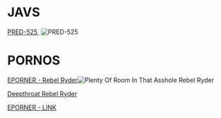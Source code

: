 # JAVS

[PRED-525 ](https://missav.com/dm42/pt/pred-525)
![PRED-525](https://github.com/euelinton/teste/assets/46250107/ec37e14e-cefc-482f-9d8e-c9a14d304638)

# PORNOS 

[EPORNER - Rebel Ryder](https://www.eporner.com/video-T0yWe2loWLT/14/plenty-of-room-in-that-asshole-rebel-ryder/)![Plenty Of Room In That Asshole Rebel Ryder](https://github.com/euelinton/teste/assets/46250107/293fcd3e-9768-40b3-bb1b-02a081213d32)

[Deepthroat Rebel Ryder](https://github.com/euelinton/teste/assets/46250107/c95c804e-29dd-4320-aff8-f5c24e728495)

[EPORNER - LINK](https://www.eporner.com/video-KHM9xDJYqsK/12/deepthroat-rebel-ryder/)


